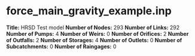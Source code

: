 # force_main_gravity_example.inp
**Title:** HRSD Test model
**Number of Nodes:** 293
**Number of Links:** 292
**Number of Pumps:** 4
**Number of Weirs:** 0
**Number of Orifices:** 2
**Number of Outfalls:** 2
**Number of Storages:** 4
**Number of Outlets:** 0
**Number of Subcatchments:** 0
**Number of Raingages:** 0
